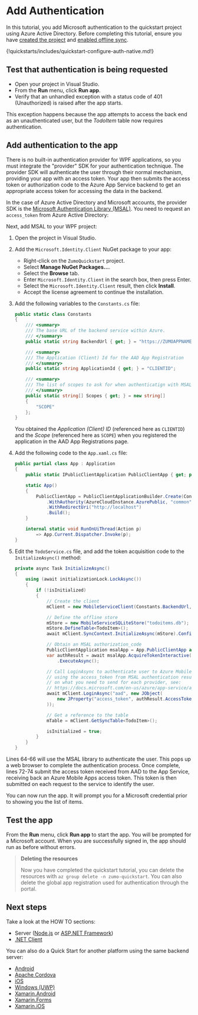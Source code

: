 # Add Authentication

In this tutorial, you add Microsoft authentication to the quickstart project using Azure Active Directory. Before completing this tutorial, ensure you have [created the project](./index.md) and [enabled offline sync](./offline.md).

{!quickstarts/includes/quickstart-configure-auth-native.md!}

## Test that authentication is being requested

* Open your project in Visual Studio. 
* From the **Run** menu, click **Run app**.
* Verify that an unhandled exception with a status code of 401 (Unauthorized) is raised after the app starts.

This exception happens because the app attempts to access the back end as an unauthenticated user, but the *TodoItem* table now requires authentication.

## Add authentication to the app

There is no built-in authentication provider for WPF applications, so you must integrate the "provider" SDK for your authentication technique.  The provider SDK will authenticate the user through their normal mechanism, providing your app with an access token.  Your app then submits the access token or authorization code to the Azure App Service backend to get an appropriate access token for accessing the data in the backend.

In the case of Azure Active Directory and Microsoft accounts, the provider SDK is the [Microsoft Authentication Library (MSAL)](https://docs.microsoft.com/azure/active-directory/develop/msal-overview).  You need to request an `access_token` from Azure Active Directory:

Next, add MSAL to your WPF project:

1. Open the project in Visual Studio.

2. Add the `Microsoft.Identity.Client` NuGet package to your app:
    * Right-click on the `ZumoQuickstart` project.
    * Select **Manage NuGet Packages...**.
    * Select the **Browse** tab.
    * Enter `Microsoft.Identity.Client` in the search box, then press Enter.
    * Select the `Microsoft.Identity.Client` result, then click **Install**.
    * Accept the license agreement to continue the installation.

3. Add the following variables to the `Constants.cs` file:

    ``` csharp linenums="3" hl_lines="11 16-19"
    public static class Constants
    {
        /// <summary>
        /// The base URL of the backend service within Azure.
        /// </summary>
        public static string BackendUrl { get; } = "https://ZUMOAPPNAME.azurewebsites.net";

        /// <summary>
        /// The Application (Client) Id for the AAD App Registration
        /// </summary>
        public static string ApplicationId { get; } = "CLIENTID";

        /// <summary>
        /// The list of scopes to ask for when authenticatign with MSAL
        /// </summary>
        public static string[] Scopes { get; } = new string[]
        {
            "SCOPE"
        };
    }
    ```

    You obtained the _Application (Client) ID_ (referenced here as `CLIENTID`) and the _Scope_ (referenced here as `SCOPE`) when you registered the application in the AAD App Registrations page.

4. Add the following code to the `App.xaml.cs` file:

    ``` csharp linenums="10" hl_lines="3-11"
    public partial class App : Application
    {
        public static IPublicClientApplication PublicClientApp { get; private set; }

        static App()
        {
            PublicClientApp = PublicClientApplicationBuilder.Create(Constants.ApplicationId)
                .WithAuthority(AzureCloudInstance.AzurePublic, "common")
                .WithRedirectUri("http://localhost")
                .Build();
        }

        internal static void RunOnUiThread(Action p)
            => App.Current.Dispatcher.Invoke(p);
    }
    ```

5. Edit the `TodoService.cs` file, and add the token acquisition code to the `InitializeAsync()` method:

    ``` csharp linenums="49" hl_lines="15-18 20-26"
    private async Task InitializeAsync()
    {
        using (await initializationLock.LockAsync())
        {
            if (!isInitialized)
            {
                // Create the client
                mClient = new MobileServiceClient(Constants.BackendUrl, new LoggingHandler());

                // Define the offline store
                mStore = new MobileServiceSQLiteStore("todoitems.db");
                mStore.DefineTable<TodoItem>();
                await mClient.SyncContext.InitializeAsync(mStore).ConfigureAwait(false);

                // Obtain an MSAL authorization_code
                PublicClientApplication msalApp = App.PublicClientApp as PublicClientApplication;
                var authResult = await msalApp.AcquireTokenInteractive(Constants.Scopes)
                    .ExecuteAsync();

                // Call LoginAsync to authenticate user to Azure Mobile Apps Server
                // using the access_token from MSAL authentication result.  For details
                // on what you need to send for each provider, see:
                // https://docs.microsoft.com/en-us/azure/app-service/app-service-authentication-how-to#validate-tokens-from-providers
                await mClient.LoginAsync("aad", new JObject(
                    new JProperty("access_token", authResult.AccessToken)
                ));

                // Get a reference to the table
                mTable = mClient.GetSyncTable<TodoItem>();

                isInitialized = true;
            }
        }
    }
    ```

Lines 64-66 will use the MSAL library to authenticate the user.  This pops up a web browser to complete the authentication process.  Once complete, lines 72-74 submit the access token received from AAD to the App Service, receiving back an Azure Mobile Apps access token.  This token is then submitted on each request to the service to identify the user.

You can now run the app.  It will prompt you for a Microsoft credential prior to showing you the list of items.

## Test the app

From the **Run** menu, click **Run app** to start the app.  You will be prompted for a Microsoft account.  When you are successfully signed in, the app should run as before without errors.

> **Deleting the resources**
>
> Now you have completed the quickstart tutorial, you can delete the resources with `az group delete -n zumo-quickstart`. You can also delete the global app registration used for authentication through the portal.

## Next steps

Take a look at the HOW TO sections:

* Server ([Node.js](../../howto/server/nodejs.md) or [ASP.NET Framework](../../howto/server/dotnet-framework.md))
* [.NET Client](../../howto/client/dotnet.md)

You can also do a Quick Start for another platform using the same backend server:

* [Android](../android/index.md)
* [Apache Cordova](../cordova/index.md)
* [iOS](../ios/index.md)
* [Windows (UWP)](../uwp/index.md)
* [Xamarin.Android](../xamarin-android/index.md)
* [Xamarin.Forms](../xamarin-forms/index.md)
* [Xamarin.iOS](../xamarin-ios/index.md)
